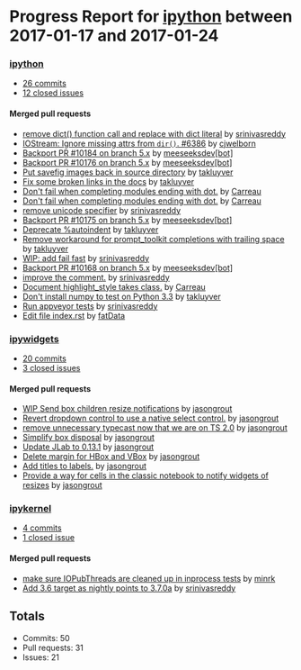# Progress Report for [ipython](https://github.com/ipython) between 2017-01-17 and 2017-01-24

### [ipython](https://github.com/ipython/ipython)
-  [26 commits](https://github.com/ipython/ipython/compare/master@%7B1484640000%7D...master@%7B1485244800%7D)
-  [12 closed issues](https://github.com/ipython/ipython/issues?utf8=%E2%9C%93&q=is%3Aissue%20closed%3A2017-01-17..2017-01-24)

#### Merged pull requests
- [remove dict() function call and replace with dict literal](https://github.com/ipython/ipython/pull/10195) by [srinivasreddy](https://github.com/srinivasreddy)
- [IOStream: Ignore missing attrs from `dir()`. #6386](https://github.com/ipython/ipython/pull/10191) by [cjwelborn](https://github.com/cjwelborn)
- [Backport PR #10184 on branch 5.x](https://github.com/ipython/ipython/pull/10190) by [meeseeksdev[bot]](https://github.com/integration/meeseeksdev)
- [Backport PR #10176 on branch 5.x](https://github.com/ipython/ipython/pull/10189) by [meeseeksdev[bot]](https://github.com/integration/meeseeksdev)
- [Put savefig images back in source directory](https://github.com/ipython/ipython/pull/10186) by [takluyver](https://github.com/takluyver)
- [Fix some broken links in the docs](https://github.com/ipython/ipython/pull/10184) by [takluyver](https://github.com/takluyver)
- [Don't fail when completing modules ending with dot.](https://github.com/ipython/ipython/pull/10181) by [Carreau](https://github.com/Carreau)
- [Don't fail when completing modules ending with dot.](https://github.com/ipython/ipython/pull/10180) by [Carreau](https://github.com/Carreau)
- [remove unicode specifier](https://github.com/ipython/ipython/pull/10179) by [srinivasreddy](https://github.com/srinivasreddy)
- [Backport PR #10175 on branch 5.x](https://github.com/ipython/ipython/pull/10178) by [meeseeksdev[bot]](https://github.com/integration/meeseeksdev)
- [Deprecate %autoindent](https://github.com/ipython/ipython/pull/10176) by [takluyver](https://github.com/takluyver)
- [Remove workaround for prompt_toolkit completions with trailing space](https://github.com/ipython/ipython/pull/10175) by [takluyver](https://github.com/takluyver)
- [WIP: add fail fast](https://github.com/ipython/ipython/pull/10173) by [srinivasreddy](https://github.com/srinivasreddy)
- [Backport PR #10168 on branch 5.x](https://github.com/ipython/ipython/pull/10172) by [meeseeksdev[bot]](https://github.com/integration/meeseeksdev)
- [improve the comment.](https://github.com/ipython/ipython/pull/10169) by [srinivasreddy](https://github.com/srinivasreddy)
- [Document highlight_style takes class.](https://github.com/ipython/ipython/pull/10168) by [Carreau](https://github.com/Carreau)
- [Don't install numpy to test on Python 3.3](https://github.com/ipython/ipython/pull/10165) by [takluyver](https://github.com/takluyver)
- [Run appveyor tests](https://github.com/ipython/ipython/pull/10164) by [srinivasreddy](https://github.com/srinivasreddy)
- [Edit file index.rst](https://github.com/ipython/ipython/pull/10163) by [fatData](https://github.com/fatData)

### [ipywidgets](https://github.com/ipython/ipywidgets)
-  [20 commits](https://github.com/ipython/ipywidgets/compare/master@%7B1484640000%7D...master@%7B1485244800%7D)
-  [3 closed issues](https://github.com/ipython/ipywidgets/issues?utf8=%E2%9C%93&q=is%3Aissue%20closed%3A2017-01-17..2017-01-24)

#### Merged pull requests
- [WIP Send box children resize notifications](https://github.com/ipython/ipywidgets/pull/1058) by [jasongrout](https://github.com/jasongrout)
- [Revert dropdown control to use a native select control.](https://github.com/ipython/ipywidgets/pull/1057) by [jasongrout](https://github.com/jasongrout)
- [remove unnecessary typecast now that we are on TS 2.0](https://github.com/ipython/ipywidgets/pull/1056) by [jasongrout](https://github.com/jasongrout)
- [Simplify box disposal](https://github.com/ipython/ipywidgets/pull/1053) by [jasongrout](https://github.com/jasongrout)
- [Update JLab to 0.13.1](https://github.com/ipython/ipywidgets/pull/1051) by [jasongrout](https://github.com/jasongrout)
- [Delete margin for HBox and VBox](https://github.com/ipython/ipywidgets/pull/1048) by [jasongrout](https://github.com/jasongrout)
- [Add titles to labels.](https://github.com/ipython/ipywidgets/pull/1047) by [jasongrout](https://github.com/jasongrout)
- [Provide a way for cells in the classic notebook to notify widgets of resizes](https://github.com/ipython/ipywidgets/pull/1043) by [jasongrout](https://github.com/jasongrout)

### [ipykernel](https://github.com/ipython/ipykernel)
-  [4 commits](https://github.com/ipython/ipykernel/compare/master@%7B1484640000%7D...master@%7B1485244800%7D)
-  [1 closed issue](https://github.com/ipython/ipykernel/issues?utf8=%E2%9C%93&q=is%3Aissue%20closed%3A2017-01-17..2017-01-24)

#### Merged pull requests
- [make sure IOPubThreads are cleaned up in inprocess tests](https://github.com/ipython/ipykernel/pull/218) by [minrk](https://github.com/minrk)
- [Add 3.6 target as nightly points to 3.7.0a](https://github.com/ipython/ipykernel/pull/217) by [srinivasreddy](https://github.com/srinivasreddy)

## Totals
- Commits: 50
- Pull requests: 31
- Issues: 21

